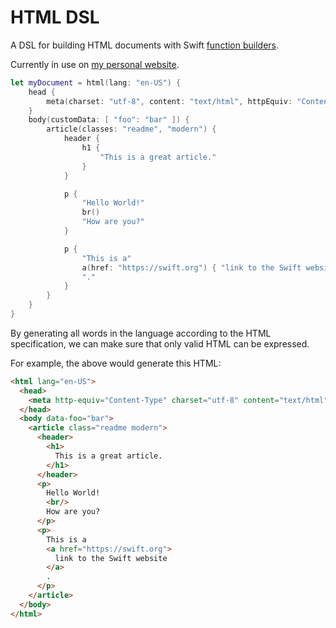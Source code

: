 # HTML DSL

A DSL for building HTML documents with Swift [function builders].

Currently in use on [my personal website].

```swift
let myDocument = html(lang: "en-US") {
    head {
        meta(charset: "utf-8", content: "text/html", httpEquiv: "Content-Type")
    }
    body(customData: [ "foo": "bar" ]) {
        article(classes: "readme", "modern") {
            header {
                h1 {
                    "This is a great article."
                }
            }

            p {
                "Hello World!"
                br()
                "How are you?"
            }

            p {
                "This is a"
                a(href: "https://swift.org") { "link to the Swift website" }
                "."
            }
        }
    }
}
```

By generating all words in the language according to the HTML specification, we can make sure that only valid HTML can be expressed.

For example, the above would generate this HTML:

```html
<html lang="en-US">
  <head>
    <meta http-equiv="Content-Type" charset="utf-8" content="text/html" />
  </head>
  <body data-foo="bar">
    <article class="readme modern">
      <header>
        <h1>
          This is a great article.
        </h1>
      </header>
      <p>
        Hello World!
        <br/>
        How are you?
      </p>
      <p>
        This is a
        <a href="https://swift.org">
          link to the Swift website
        </a>
        .
      </p>
    </article>
  </body>
</html>
```

[function builders]: https://github.com/apple/swift-evolution/blob/9992cf3c11c2d5e0ea20bee98657d93902d5b174/proposals/XXXX-function-builders.md
[my personal website]: http://github.com/robb/robb.swift
